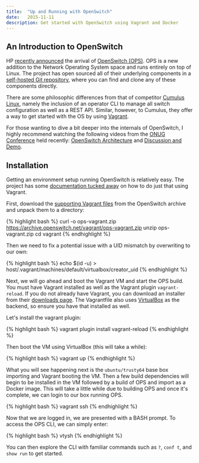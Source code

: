 ```yaml
---
title:  "Up and Running with OpenSwitch"
date:   2015-11-11
description: Get started with OpenSwitch using Vagrant and Docker
---
```


## An Introduction to OpenSwitch

HP [recently announced](http://www8.hp.com/us/en/hp-news/press-release.html?wireId=1989827) the arrival of [OpenSwitch (OPS)](http://openswitch.net/). OPS is a new addition to the Network Operating System space and runs entirely on top of Linux. The project has open sourced all of their underlying components in a [self-hosted Git repository](http://git.openswitch.net/cgit/), where you can find and clone any of these components directly.

There are some philosophic differences from that of competitor [Cumulus Linux](https://cumulusnetworks.com), namely the inclusion of an operator CLI to manage all switch configuration as well as a REST API. Similar, however, to Cumulus, they offer a way to get started with the OS by using [Vagrant](https://www.vagrantup.com).

For those wanting to dive a bit deeper into the internals of OpenSwitch, I highly recommend watching the following videos from the [ONUG Conference](http://opennetworkingusergroup.com) held recently: [OpenSwitch Architecture](https://vimeo.com/144749345) and [Discussion and Demo](https://vimeo.com/144750531).

## Installation

Getting an environment setup running OpenSwitch is relatively easy. The project has some [documentation tucked away](http://git.openswitch.net/cgit/openswitch/ops-docs/tree/quick-start.md) on how to do just that using Vagrant.

First, download the [supporting Vagrant files](https://archive.openswitch.net/vagrant/ops-vagrant.zip) from the OpenSwitch archive and unpack them to a directory:

{% highlight bash %}
curl -o ops-vagrant.zip https://archive.openswitch.net/vagrant/ops-vagrant.zip
unzip ops-vagrant.zip
cd vagrant
{% endhighlight %}

Then we need to fix a potential issue with a UID mismatch by overwriting to our own:

{% highlight bash %}
echo $(id -u) > host/.vagrant/machines/default/virtualbox/creator_uid
{% endhighlight %}

Next, we will go ahead and boot the Vagrant VM and start the OPS build. You must have Vagrant installed as well as the Vagrant plugin `vagrant-reload`. If you do not already have Vagrant, you can download an installer from their [downloads page](https://www.vagrantup.com/downloads.html). The Vagrantfile also uses [VirtualBox](https://www.virtualbox.org/) as the backend, so ensure you have that installed as well.

Let's install the vagrant plugin:

{% highlight bash %}
vagrant plugin install vagrant-reload
{% endhighlight %}

Then boot the VM using VirtualBox (this will take a while):

{% highlight bash %}
vagrant up
{% endhighlight %}

What you will see happening next is the `ubuntu/trusty64` base box importing and Vagrant booting the VM. Then a few build dependencies will begin to be installed in the VM followed by a build of OPS and import as a Docker image. This will take a little while due to building OPS and once it's complete, we can login to our box running OPS.

{% highlight bash %}
vagrant ssh
{% endhighlight %}

Now that we are logged in, we are presented with a BASH prompt. To access the OPS CLI, we can simply enter:

{% highlight bash %}
vtysh
{% endhighlight %}

You can then explore the CLI with familiar commands such as `?`, `conf t`, and `show run` to get started.
